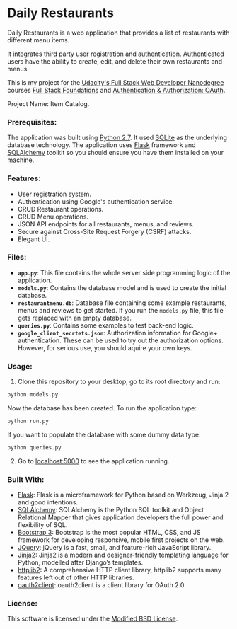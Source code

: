 # Daily Restaurants
Daily Restaurants is a web application that provides a list of restaurants with different menu items.

It integrates third party user registration and authentication. Authenticated users have the ability to create, edit, and delete their own restaurants and menus.

This is my project for the [Udacity's Full Stack Web Developer Nanodegree](https://www.udacity.com/course/full-stack-web-developer-nanodegree--nd004) courses [Full Stack Foundations](https://www.udacity.com/course/full-stack-foundations--ud088) and [Authentication & Authorization: OAuth](https://www.udacity.com/course/authentication-authorization-oauth--ud330).

Project Name: Item Catalog.

### Prerequisites:
The application was built using [Python 2.7](https://www.python.org/downloads/).
It used [SQLite](https://www.sqlite.org/) as the underlying database technology.
The application uses [Flask](http://flask.pocoo.org/) framework and [SQLAlchemy](https://www.sqlalchemy.org/) toolkit so you should ensure you have them installed on your machine.

### Features:
- User registration system.
- Authentication using Google's authentication service.
- CRUD Restaurant operations.
- CRUD Menu operations.
- JSON API endpoints for all restaurants, menus, and reviews.
- Secure against Cross-Site Request Forgery (CSRF) attacks.
- Elegant UI.

### Files:
- **`app.py`**: This file contains the whole server side programming logic of the application.
- **`models.py`**: Contains the database model and is used to create the initial database.
- **`restaurantmenu.db`**: Database file containing some example restaurants, menus and reviews to get started. If you run the `models.py` file, this file gets replaced with an empty database.
- **`queries.py`**: Contains some examples to test back-end logic.
- **`google_client_secrtets.json`**: Authorization information for Google+ authentication. These can be used to try out the authorization options. However, for serious use, you should aquire your own keys.

### Usage:
1. Clone this repository to your desktop, go to its root directory and run:
```python
python models.py
```
Now the database has been created. To run the application type:
```python
python run.py
```
If you want to populate the database with some dummy data type:
```python
python queries.py
```

2. Go to [localhost:5000](http://127.0.0.1:5000/) to see the application running.

### Built With:
- [Flask](http://flask.pocoo.org/): Flask is a microframework for Python based on Werkzeug, Jinja 2 and good intentions.
- [SQLAlchemy](https://www.sqlalchemy.org/): SQLAlchemy is the Python SQL toolkit and Object Relational Mapper that gives application developers the full power and flexibility of SQL.
- [Bootstrap 3](http://getbootstrap.com/): Bootstrap is the most popular HTML, CSS, and JS framework for developing responsive, mobile first projects on the web.
- [JQuery](https://jquery.com/): jQuery is a fast, small, and feature-rich JavaScript library..
- [Jinja2](http://jinja.pocoo.org/docs/2.9/): Jinja2 is a modern and designer-friendly templating language for Python, modelled after Django’s templates.
- [httplib2](https://pypi.python.org/pypi/httplib2/0.9.2): A comprehensive HTTP client library, httplib2 supports many features left out of other HTTP libraries.
- [oauth2client](https://pypi.python.org/pypi/oauth2client): oauth2client is a client library for OAuth 2.0.

### License:
This software is licensed under the [Modified BSD License](https://opensource.org/licenses/BSD-3-Clause).
